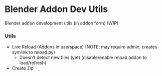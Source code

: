 # Blender Addon Dev Utils

Blender addon development utils (in addon form) (WIP)

### Utils

- Live Reload (Addons in userspace) (NOTE: may require admin, creates symlink to reload.py)
    - Doesn't detect new files (yet) (disable/enable reload addon to load/refresh)
- Create Zip
